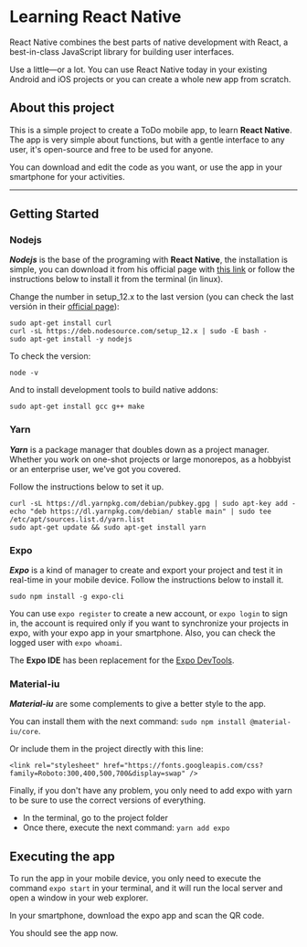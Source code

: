 # Learning React Native

React Native combines the best parts of native development with React, a best-in-class JavaScript library for building user interfaces.

Use a little—or a lot. You can use React Native today in your existing Android and iOS projects or you can create a whole new app from scratch.


## About this project
This is a simple project to create a ToDo mobile app, to learn **React Native**.
The app is very simple about functions, but with a gentle interface to any user, it's open-source and free to be used for anyone.

You can download and edit the code as you want, or use the app in your smartphone for your activities.

---

## Getting Started

### Nodejs
***Nodejs*** is the base of the programing with **React Native**, the installation is simple, you can download it from his official page with [this link](https://nodejs.org/es/ "Nodejs Official Page") or follow the instructions below to install it from the terminal (in linux).

Change the number in setup_12.x to the last version (you can check the last versión in their [official page](https://nodejs.org/es/ "Nodejs Official Page")):

```
sudo apt-get install curl
curl -sL https://deb.nodesource.com/setup_12.x | sudo -E bash -
sudo apt-get install -y nodejs
```

To check the version:

```
node -v
```

And to install development tools to build native addons:

```
sudo apt-get install gcc g++ make
```

### Yarn
***Yarn*** is a package manager that doubles down as a project manager. Whether you work on one-shot projects or large monorepos, as a hobbyist or an enterprise user, we've got you covered.

Follow the instructions below to set it up.

```
curl -sL https://dl.yarnpkg.com/debian/pubkey.gpg | sudo apt-key add -
echo "deb https://dl.yarnpkg.com/debian/ stable main" | sudo tee /etc/apt/sources.list.d/yarn.list
sudo apt-get update && sudo apt-get install yarn
```
### Expo
***Expo*** is a kind of manager to create and export your project and test it in real-time in your mobile device. Follow the instructions below to install it.

```
sudo npm install -g expo-cli
```

You can use `expo register` to create a new account, or `expo login` to sign in, the account is required only if you want to synchronize your projects in expo, with your expo app in your smartphone. Also, you can check the logged user with `expo whoami`.

The **Expo IDE** has been replacement for the [Expo DevTools](https://expo.io/tools "Expo Tools").

### Material-iu
***Material-iu*** are some complements to give a better style to the app.

You can install them with the next command: `sudo npm install @material-iu/core`.

Or include them in the project directly with this line: 
```
<link rel="stylesheet" href="https://fonts.googleapis.com/css?family=Roboto:300,400,500,700&display=swap" />
```

Finally, if you don't have any problem, you only need to add expo with yarn to be sure to use the correct versions of everything.

* In the terminal, go to the project folder
* Once there, execute the next command: `yarn add expo`

## Executing the app

To run the app in your mobile device, you only need to execute the command `expo start` in your terminal, and it will run the local server and open a window in your web explorer.

In your smartphone, download the expo app and scan the QR code.

You should see the app now.
